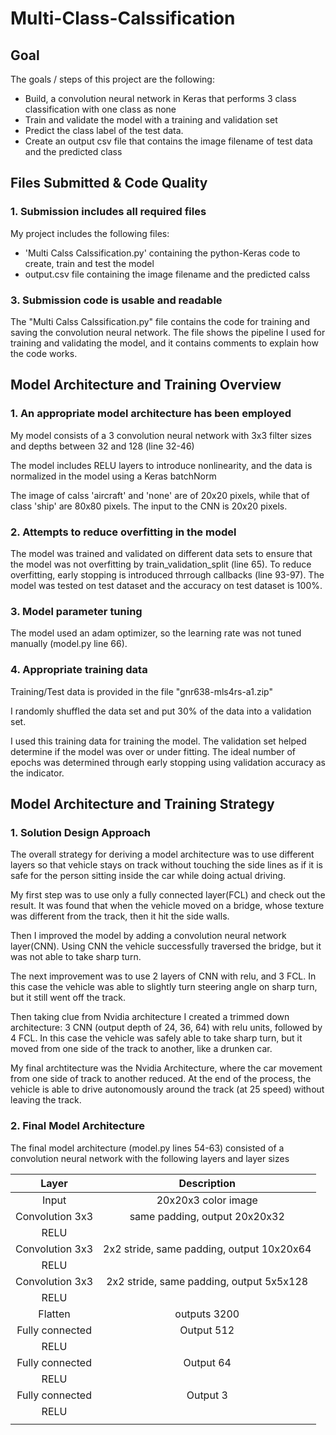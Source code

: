 # Multi-Class-Calssification

## Goal

The goals / steps of this project are the following:
* Build, a convolution neural network in Keras that performs 3 class classification with one class as none
* Train and validate the model with a training and validation set
* Predict the class label of the test data.
* Create an output csv file that contains the image filename of test data and the predicted class


## Files Submitted & Code Quality

### 1. Submission includes all required files

My project includes the following files:
* 'Multi Calss Calssification.py' containing the python-Keras code to create, train and test the model
* output.csv file containing the image filename and the predicted calss

### 3. Submission code is usable and readable

The "Multi Calss Calssification.py" file contains the code for training and saving the convolution neural network. The file shows the pipeline I used for training and validating the model, and it contains comments to explain how the code works.

## Model Architecture and Training Overview

### 1. An appropriate model architecture has been employed

My model consists of a 3 convolution neural network with 3x3 filter sizes and depths between 32 and 128 (line 32-46) 

The model includes RELU layers to introduce nonlinearity, and the data is normalized in the model using a Keras batchNorm

The image of calss 'aircraft' and 'none' are of 20x20 pixels, while that of class 'ship' are 80x80 pixels. The input to the CNN is 20x20 pixels.

### 2. Attempts to reduce overfitting in the model

The model was trained and validated on different data sets to ensure that the model was not overfitting by train_validation_split (line 65). To reduce overfitting, early stopping is introduced thrrough callbacks (line 93-97). The model was tested on test dataset and the accuracy on test dataset is 100%.

### 3. Model parameter tuning

The model used an adam optimizer, so the learning rate was not tuned manually (model.py line 66).

### 4. Appropriate training data

Training/Test data is provided in the file "gnr638-mls4rs-a1.zip"

I randomly shuffled the data set and put 30% of the data into a validation set. 

I used this training data for training the model. The validation set helped determine if the model was over or under fitting. The ideal number of epochs was determined through early stopping using validation accuracy as the indicator.

## Model Architecture and Training Strategy

### 1. Solution Design Approach

The overall strategy for deriving a model architecture was to use different layers so that vehicle stays on track without touching the side lines as if it is safe for the person sitting inside the car while doing actual driving.

My first step was to use only a fully connected layer(FCL) and check out the result. It was found that when the vehicle moved on a bridge, whose texture was different from the track, then it hit the side walls.

Then I improved the model by adding a convolution neural network layer(CNN). Using CNN the vehicle successfully traversed the bridge, but it was not able to take sharp turn.

The next improvement was to use 2 layers of CNN with relu, and 3 FCL. In this case the vehicle was able to slightly turn steering angle on sharp turn, but it still went off the track.

Then taking clue from Nvidia architecture I created a trimmed down architecture: 3 CNN (output depth of 24, 36, 64) with relu units, followed by 4 FCL. In this case the vehicle was safely able to take sharp turn, but it moved from one side of the track to another, like a drunken car.

My final archtitecture was the Nvidia Architecture, where the car movement from one side of track to another reduced. At the end of the process, the vehicle is able to drive autonomously around the track (at 25 speed) without leaving the track.

### 2. Final Model Architecture

The final model architecture (model.py lines 54-63) consisted of a convolution neural network with the following layers and layer sizes 

| Layer         		|     Description	        					            | 
|:-----------------:|:---------------------------------------------:| 
| Input         		| 20x20x3 color image   						            | 
| Convolution 3x3   | same padding, output 20x20x32 	              |
| RELU					    |												                        |
| Convolution 3x3   | 2x2 stride, same padding, output 10x20x64 	  |
| RELU					    |												                        |
| Convolution 3x3		| 2x2 stride, same padding, output 5x5x128      |
| RELU					    |												                        |
| Flatten				    | outputs 3200 								                  |
| Fully connected		| Output 512        							              |
| RELU					    |												                        |
| Fully connected		| Output 64 									                  |
| RELU					    |												                        |
| Fully connected		| Output 3                                      |
| RELU					    |												                        |
|						        |												                        |







